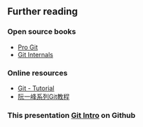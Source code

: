 ## Further reading
### Open source books
* [Pro Git](http://git-scm.com/book/)
* [Git Internals](https://github.com/pluralsight/git-internals-pdf)

### Online resources
* [Git - Tutorial](http://www.vogella.com/tutorials/Git/article.html)
* [阮一峰系列Git教程](http://www.ruanyifeng.com/blog/search.html?cx=016304377626642577906%3Ab_e9skaywzq&cof=FORID%3A11&ie=UTF-8&q=git&sa.x=0&sa.y=0)

### This presentation [Git Intro](https://github.com/zxkane/reveal.js) on Github
